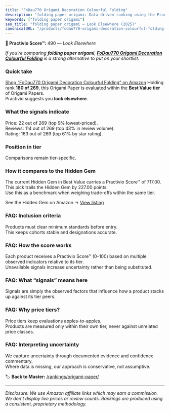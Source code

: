 ```yaml
---
title: "FoDau770 Origami Decoration Colourful Folding"
description: "folding paper origami: Data-driven ranking using the Practivio Score™. Positioned by quality, value, demand, findability, momentum."
keywords: ["folding paper origami"]
seo_title: "folding paper origami — Look Elsewhere (2025)"
canonicalURL: "/products/fodau770-origami-decoration-colourful-folding-B0CS6T6TY7/"
---
```


**🚫 Practivio Score™:** 490 — _Look Elsewhere_


*If you're comparing **folding paper origami**, **[FoDau770 Origami Decoration Colourful Folding](https://www.amazon.com/dp/B0CS6T6TY7?tag=practivio-20)** is a strong alternative to put on your shortlist.*
### Quick take
[Shop “FoDau770 Origami Decoration Colourful Folding” on Amazon](https://www.amazon.com/dp/B0CS6T6TY7?tag=practivio-20)
Holding rank **180 of 269**, this Origami Paper is evaluated within the **Best Value tier** of Origami Papers.  
Practivio suggests you **look elsewhere**.

### What the signals indicate
Price: 22 out of 269 (top 9% lowest-priced).  
Reviews: 114 out of 269 (top 43% in review volume).  
Rating: 163 out of 269 (top 61% by star rating).  

### Position in tier
Comparisons remain tier-specific.

### How it compares to the Hidden Gem
The current Hidden Gem in Best Value carries a Practivio Score™ of 717.00.  
This pick trails the Hidden Gem by 227.00 points.  
Use this as a benchmark when weighing trade-offs within the same tier.  

See the Hidden Gem on Amazon → [View listing](https://www.amazon.com/dp/B0BQTYYVZH?tag=practivio-20)

### FAQ: Inclusion criteria
Products must clear minimum standards before entry.  
This keeps cohorts stable and designations accurate.

### FAQ: How the score works
Each product receives a Practivio Score™ (0–100) based on multiple observed indicators relative to its tier.  
Unavailable signals increase uncertainty rather than being substituted.

### FAQ: What “signals” means here
Signals are simply the observed factors that influence how a product stacks up against its tier peers.

### FAQ: Why price tiers?
Price tiers keep evaluations apples-to-apples.  
Products are measured only within their own tier, never against unrelated price classes.

### FAQ: Interpreting uncertainty
We capture uncertainty through documented evidence and confidence commentary.  
Where data is missing, our approach is conservative, not assumptive.


🏷️ **Back to Master:** [/rankings/origami-paper/](/rankings/origami-paper/)

---
_Disclosure: We use Amazon affiliate links which may earn a commission. We don’t display live prices or review counts. Rankings are produced using a consistent, proprietary methodology._
